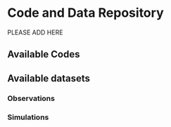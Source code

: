 # Code and Data Repository

PLEASE ADD HERE
## Available Codes

## Available datasets

### Observations

### Simulations
